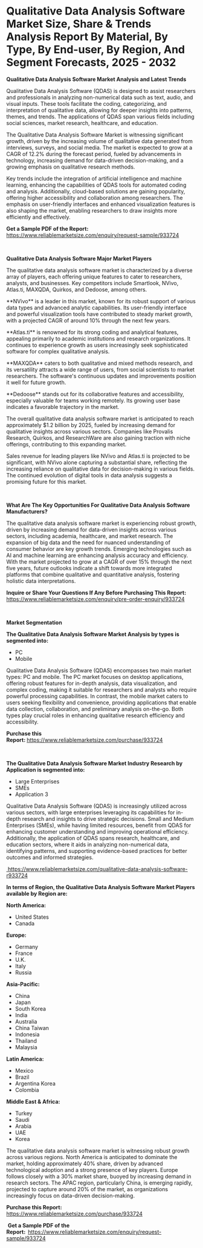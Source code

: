 <p><h1>Qualitative Data Analysis Software Market Size, Share & Trends Analysis Report By Material, By Type, By End-user, By Region, And Segment Forecasts, 2025 - 2032</h1></p><p><strong>Qualitative Data Analysis Software Market Analysis and Latest Trends</strong></p>
<p><p>Qualitative Data Analysis Software (QDAS) is designed to assist researchers and professionals in analyzing non-numerical data such as text, audio, and visual inputs. These tools facilitate the coding, categorizing, and interpretation of qualitative data, allowing for deeper insights into patterns, themes, and trends. The applications of QDAS span various fields including social sciences, market research, healthcare, and education.</p><p>The Qualitative Data Analysis Software Market is witnessing significant growth, driven by the increasing volume of qualitative data generated from interviews, surveys, and social media. The market is expected to grow at a CAGR of 12.2% during the forecast period, fueled by advancements in technology, increasing demand for data-driven decision-making, and a growing emphasis on qualitative research methods. </p><p>Key trends include the integration of artificial intelligence and machine learning, enhancing the capabilities of QDAS tools for automated coding and analysis. Additionally, cloud-based solutions are gaining popularity, offering higher accessibility and collaboration among researchers. The emphasis on user-friendly interfaces and enhanced visualization features is also shaping the market, enabling researchers to draw insights more efficiently and effectively.</p></p>
<p><strong>Get a Sample PDF of the Report:&nbsp;</strong> <a href="https://www.reliablemarketsize.com/enquiry/request-sample/933724?utm_campaign=3207&utm_medium=2&utm_source=Github&utm_content=ia&utm_term=18042025&utm_id=qualitative-data-analysis-software">https://www.reliablemarketsize.com/enquiry/request-sample/933724</a></p>
<p>&nbsp;</p>
<p><strong>Qualitative Data Analysis Software Major Market Players</strong></p>
<p><p>The qualitative data analysis software market is characterized by a diverse array of players, each offering unique features to cater to researchers, analysts, and businesses. Key competitors include Smartlook, NVivo, Atlas.ti, MAXQDA, Quirkos, and Dedoose, among others.</p><p>**NVivo** is a leader in this market, known for its robust support of various data types and advanced analytic capabilities. Its user-friendly interface and powerful visualization tools have contributed to steady market growth, with a projected CAGR of around 10% through the next few years. </p><p>**Atlas.ti** is renowned for its strong coding and analytical features, appealing primarily to academic institutions and research organizations. It continues to experience growth as users increasingly seek sophisticated software for complex qualitative analysis.</p><p>**MAXQDA** caters to both qualitative and mixed methods research, and its versatility attracts a wide range of users, from social scientists to market researchers. The software's continuous updates and improvements position it well for future growth.</p><p>**Dedoose** stands out for its collaborative features and accessibility, especially valuable for teams working remotely. Its growing user base indicates a favorable trajectory in the market.</p><p>The overall qualitative data analysis software market is anticipated to reach approximately $1.2 billion by 2025, fueled by increasing demand for qualitative insights across various sectors. Companies like Provalis Research, Quirkos, and ResearchWare are also gaining traction with niche offerings, contributing to this expanding market.</p><p>Sales revenue for leading players like NVivo and Atlas.ti is projected to be significant, with NVivo alone capturing a substantial share, reflecting the increasing reliance on qualitative data for decision-making in various fields. The continued evolution of digital tools in data analysis suggests a promising future for this market.</p></p>
<p>&nbsp;</p>
<p><strong>What Are The Key Opportunities For Qualitative Data Analysis Software Manufacturers?</strong></p>
<p><p>The qualitative data analysis software market is experiencing robust growth, driven by increasing demand for data-driven insights across various sectors, including academia, healthcare, and market research. The expansion of big data and the need for nuanced understanding of consumer behavior are key growth trends. Emerging technologies such as AI and machine learning are enhancing analysis accuracy and efficiency. With the market projected to grow at a CAGR of over 15% through the next five years, future outlooks indicate a shift towards more integrated platforms that combine qualitative and quantitative analysis, fostering holistic data interpretations.</p></p>
<p><strong>Inquire or Share Your Questions If Any Before Purchasing This Report:</strong> <a href="https://www.reliablemarketsize.com/enquiry/pre-order-enquiry/933724?utm_campaign=3207&utm_medium=2&utm_source=Github&utm_content=ia&utm_term=18042025&utm_id=qualitative-data-analysis-software">https://www.reliablemarketsize.com/enquiry/pre-order-enquiry/933724</a></p>
<p>&nbsp;</p>
<p><strong>Market Segmentation</strong></p>
<p><strong>The Qualitative Data Analysis Software Market Analysis by types is segmented into:</strong></p>
<p><ul><li>PC</li><li>Mobile</li></ul></p>
<p><p>Qualitative Data Analysis Software (QDAS) encompasses two main market types: PC and mobile. The PC market focuses on desktop applications, offering robust features for in-depth analysis, data visualization, and complex coding, making it suitable for researchers and analysts who require powerful processing capabilities. In contrast, the mobile market caters to users seeking flexibility and convenience, providing applications that enable data collection, collaboration, and preliminary analysis on-the-go. Both types play crucial roles in enhancing qualitative research efficiency and accessibility.</p></p>
<p><strong>Purchase this Report:&nbsp;</strong><a href="https://www.reliablemarketsize.com/purchase/933724?utm_campaign=3207&utm_medium=2&utm_source=Github&utm_content=ia&utm_term=18042025&utm_id=qualitative-data-analysis-software">https://www.reliablemarketsize.com/purchase/933724</a></p>
<p>&nbsp;</p>
<p><strong>The Qualitative Data Analysis Software Market Industry Research by Application is segmented into:</strong></p>
<p><ul><li>Large Enterprises</li><li>SMEs</li><li>Application 3</li></ul></p>
<p><p>Qualitative Data Analysis Software (QDAS) is increasingly utilized across various sectors, with large enterprises leveraging its capabilities for in-depth research and insights to drive strategic decisions. Small and Medium Enterprises (SMEs), while having limited resources, benefit from QDAS for enhancing customer understanding and improving operational efficiency. Additionally, the application of QDAS spans research, healthcare, and education sectors, where it aids in analyzing non-numerical data, identifying patterns, and supporting evidence-based practices for better outcomes and informed strategies.</p></p>
<p><a href="https://www.reliablemarketsize.com/qualitative-data-analysis-software-r933724?utm_campaign=3207&utm_medium=2&utm_source=Github&utm_content=ia&utm_term=18042025&utm_id=qualitative-data-analysis-software">&nbsp;https://www.reliablemarketsize.com/qualitative-data-analysis-software-r933724</a></p>
<p><strong>In terms of Region, the Qualitative Data Analysis Software Market Players available by Region are:</strong></p>
<p>
    <p> <strong> North America: </strong>
        <ul>
            <li>United States</li>
            <li>Canada</li>
        </ul>
        </p> 
    <p> <strong> Europe: </strong>
        <ul>
            <li>Germany</li>
            <li>France</li>
            <li>U.K.</li>
            <li>Italy</li>
            <li>Russia</li>
        </ul>
        </p> 
    <p> <strong> Asia-Pacific: </strong>
        <ul>
            <li>China</li>
            <li>Japan</li>
            <li>South Korea</li>
            <li>India</li>
            <li>Australia</li>
            <li>China Taiwan</li>
            <li>Indonesia</li>
            <li>Thailand</li>
            <li>Malaysia</li>
        </ul>
        </p> 
    <p> <strong> Latin America: </strong>
        <ul>
            <li>Mexico</li>
            <li>Brazil</li>
            <li>Argentina Korea</li>
            <li>Colombia</li>
        </ul>
        </p> 
    <p> <strong> Middle East & Africa: </strong>
        <ul>
            <li>Turkey</li>
            <li>Saudi</li>
            <li>Arabia</li>
            <li>UAE</li>
            <li>Korea</li>
        </ul>
    </p>
    </p>
<p><p>The qualitative data analysis software market is witnessing robust growth across various regions. North America is anticipated to dominate the market, holding approximately 40% share, driven by advanced technological adoption and a strong presence of key players. Europe follows closely with a 30% market share, buoyed by increasing demand in research sectors. The APAC region, particularly China, is emerging rapidly, projected to capture around 20% of the market, as organizations increasingly focus on data-driven decision-making.</p></p>
<p><strong>Purchase this Report: </strong><a href="https://www.reliablemarketsize.com/purchase/933724?utm_campaign=3207&utm_medium=2&utm_source=Github&utm_content=ia&utm_term=18042025&utm_id=qualitative-data-analysis-software">https://www.reliablemarketsize.com/purchase/933724</a></p>
<p>&nbsp;<strong>Get a Sample PDF of the Report:&nbsp;&nbsp;</strong><a href="https://www.reliablemarketsize.com/enquiry/request-sample/933724?utm_campaign=3207&utm_medium=2&utm_source=Github&utm_content=ia&utm_term=18042025&utm_id=qualitative-data-analysis-software">https://www.reliablemarketsize.com/enquiry/request-sample/933724</a></p>
<p><strong></strong></p>
<p><p></p><p></p><p></p></p>